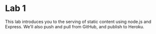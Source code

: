 Lab 1
=====

This lab introduces you to the serving of static content using node.js and Express. We'll also push and pull from GitHub, and publish to Heroku.
